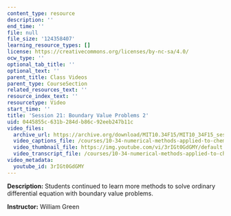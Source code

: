 ```yaml
---
content_type: resource
description: ''
end_time: ''
file: null
file_size: '124358407'
learning_resource_types: []
license: https://creativecommons.org/licenses/by-nc-sa/4.0/
ocw_type: ''
optional_tab_title: ''
optional_text: ''
parent_title: Class Videos
parent_type: CourseSection
related_resources_text: ''
resource_index_text: ''
resourcetype: Video
start_time: ''
title: 'Session 21: Boundary Value Problems 2'
uid: 0445855c-631b-284d-b86c-92eeb247b11c
video_files:
  archive_url: https://archive.org/download/MIT10.34F15/MIT10_34F15_ses21_300k.mp4
  video_captions_file: /courses/10-34-numerical-methods-applied-to-chemical-engineering-fall-2015/f0eb2a112bed579890aaa7f213d846cd_3rIGt0GdGMY.vtt
  video_thumbnail_file: https://img.youtube.com/vi/3rIGt0GdGMY/default.jpg
  video_transcript_file: /courses/10-34-numerical-methods-applied-to-chemical-engineering-fall-2015/3a8c66783bc19d186ec12fd06669cba6_3rIGt0GdGMY.pdf
video_metadata:
  youtube_id: 3rIGt0GdGMY
---
```


**Description:** Students continued to learn more methods to solve ordinary differential equation with boundary value problems.

**Instructor:** William Green

